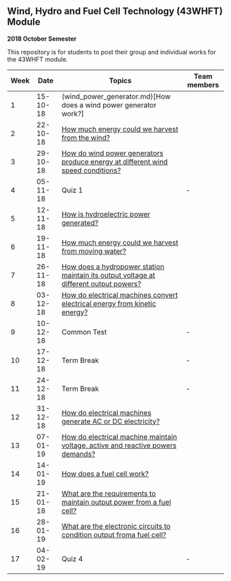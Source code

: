 ## Wind, Hydro and Fuel Cell Technology (43WHFT) Module  
   **2018 October Semester**

This repository is for students to post their group and individual works for the 43WHFT module.


|Week| Date     | Topics                                                                                              | Team members |
|----|----------|-----------------------------------------------------------------------------------------------------|--------------|
|  1 | 15-10-18 | (wind_power_generator.md)[How does a wind power generator work?]                                    |              |
|  2 | 22-10-18 | [How much energy could we harvest from the wind?](wind_energy.md)                                   |              |
|  3 | 29-10-18 | [How do wind power generators produce energy at different wind speed conditions?](wind_power_vs_wind_speed.md)   |  |
|  4 | 05-11-18 | Quiz 1                                                                                                           | -|
|  5 | 12-11-18 | [How is hydroelectric power generated?](hydropower_station.md)                                                   |  |
|  6 | 19-11-18 | [How much energy could we harvest from moving water?](energy_from_moving_water.md)                               |  |
|  7 | 26-11-18 | [How does a hydropower station maintain its output voltage at different output powers?](hydropower_generation.md)|  |
|  8 | 03-12-18 | [How do electrical machines convert electrical energy from kinetic energy?](electrical_machines.md)              |  |
|  9 | 10-12-18 | Common Test                                                                                                      | -|
| 10 | 17-12-18 | Term Break                                                                                                       | -|
| 11 | 24-12-18 | Term Break                                                                                                       | -|
| 12 | 31-12-18 | [How do electrical machines generate AC or DC electricity?](ac_dc_generators.md)                                 |  |
| 13 | 07-01-19 | [How do electrical machine maintain voltage, active and reactive powers demands?](electrical_machine_output.md)  |  |   
| 14 | 14-01-19 | [How does a fuel cell work?](fuel_cell_working.md)                                                               |  |
| 15 | 21-01-18 | [What are the requirements to maintain output power from a fuel cell?](fuel_cell_fuel.md)                        |  |
| 16 | 28-01-19 | [What are the electronic circuits to condition output froma fuel cell?](fuel_cell_circuits.md)                   |  |
| 17 | 04-02-19 | Quiz 4                                                                                                           | -|
